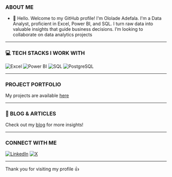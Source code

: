 ### ABOUT ME
- 👋 Hello. Welcome to my GitHub profile! I'm Ololade Adefala. I'm a Data Analyst, proficient in Excel, Power BI, and SQL. I turn raw data into valuable insights that guide business decisions. I’m looking to collaborate on data analytics projects
---
### 💻 TECH STACKS I WORK WITH
![Excel](https://img.shields.io/badge/Excel-217346?style=for-the-badge&logo=microsoftexcel&logoColor=white)
![Power BI](https://img.shields.io/badge/Power%20BI-F2C811?style=for-the-badge&logo=powerbi&logoColor=black)
![SQL](https://img.shields.io/badge/SQL-4479A1?style=for-the-badge&logo=mysql&logoColor=white)
![PostgreSQL](https://img.shields.io/badge/PostgreSQL-336791?style=for-the-badge&logo=postgresql&logoColor=white)

---
### PROJECT PORTFOLIO
My projects are available [here](https://ololadeadefalaportfolio.mystrikingly.com)

---
### 📝 BLOG & ARTICLES
Check out my [blog](https://medium.com/@ololadeadefala) for more insights!

---
### CONNECT WITH ME
[![LinkedIn](https://img.shields.io/badge/LinkedIn-0A66C2?style=for-the-badge&logo=linkedin&logoColor=white)](https://www.linkedin.com/in/ololade-adefala/)
[![X](https://img.shields.io/badge/X-1DA1F2?style=for-the-badge&logo=twitter&logoColor=white)](https://www.x.com/lorladea)

---
Thank you for visiting my profile 👍








<!---
Olorlade/Olorlade is a ✨ special ✨ repository because its `README.md` (this file) appears on your GitHub profile.
You can click the Preview link to take a look at your changes.
--->
